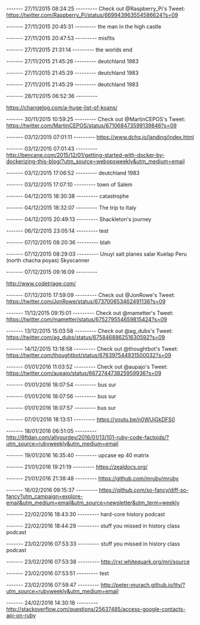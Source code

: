 
------- 27/11/2015 08:24:25 ---------
Check out @Raspberry_Pi's Tweet: https://twitter.com/Raspberry_Pi/status/669943963554586624?s=09

------- 27/11/2015 20:45:31 ---------
the man in the high castle

------- 27/11/2015 20:47:53 ---------
misfits

------- 27/11/2015 21:31:14 ---------
the worlds end

------- 27/11/2015 21:45:26 ---------
deutchland 1983

------- 27/11/2015 21:45:29 ---------
deutchland 1983

------- 27/11/2015 21:45:29 ---------
deutchland 1983

------- 28/11/2015 06:52:36 ---------

https://changelog.com/a-huge-list-of-koans/

------- 30/11/2015 10:59:25 ---------
Check out @MartinCEPOS's Tweet: https://twitter.com/MartinCEPOS/status/671068473599139846?s=09

------- 03/12/2015 07:01:11 ---------
https://www.dchq.io/landing/index.html

------- 03/12/2015 07:01:43 ---------
http://bencane.com/2015/12/01/getting-started-with-docker-by-dockerizing-this-blog/?utm_source=webopsweekly&utm_medium=email

------- 03/12/2015 17:06:52 ---------
deutchland 1983

------- 03/12/2015 17:07:10 ---------
town of Salem

------- 04/12/2015 18:30:38 ---------
catastrophe

------- 04/12/2015 18:32:07 ---------
The trip to Italy

------- 04/12/2015 20:49:13 ---------
Shackleton's journey

------- 06/12/2015 23:05:14 ---------
test

------- 07/12/2015 08:20:36 ---------
blah

------- 07/12/2015 08:29:03 ---------
Unuyi salt planes salar
Kuelap Peru (north chacha poyas)
Skyscanner



------- 07/12/2015 09:16:09 ---------

http://www.codetriage.com/

------- 07/12/2015 17:59:09 ---------
Check out @JonRowe's Tweet: https://twitter.com/JonRowe/status/673700653462491136?s=09

------- 11/12/2015 09:15:01 ---------
Check out @mametter's Tweet: https://twitter.com/mametter/status/675279554659815424?s=09

------- 13/12/2015 15:03:58 ---------
Check out @ag_dubs's Tweet: https://twitter.com/ag_dubs/status/675846886251630592?s=09

------- 14/12/2015 13:18:58 ---------
Check out @thoughtbot's Tweet: https://twitter.com/thoughtbot/status/676397544931500032?s=09

------- 01/01/2016 11:03:52 ---------
Check out @aupajo's Tweet: https://twitter.com/aupajo/status/667274473825959936?s=09

------- 01/01/2016 18:07:54 ---------
bus sur

------- 01/01/2016 18:07:56 ---------
bus sur

------- 01/01/2016 18:07:57 ---------
bus sur

------- 07/01/2016 18:13:51 ---------
https://youtu.be/n0WUjGkDFS0

------- 18/01/2016 06:51:05 ---------
http://6ftdan.com/allyourdev/2016/01/13/101-ruby-code-factoids/?utm_source=rubyweekly&utm_medium=email

------- 19/01/2016 16:35:40 ---------
upcase ep 40 matrix

------- 21/01/2016 19:21:19 ---------
https://zealdocs.org/

------- 21/01/2016 21:38:48 ---------
https://github.com/mruby/mruby

------- 16/02/2016 09:15:37 ---------
https://github.com/so-fancy/diff-so-fancy?utm_campaign=explore-email&utm_medium=email&utm_source=newsletter&utm_term=weekly

------- 22/02/2016 18:43:30 ---------
hard-core history podcast

------- 22/02/2016 18:44:29 ---------
stuff you missed in history class podcast

------- 23/02/2016 07:53:33 ---------
stuff you missed in history class podcast

------- 23/02/2016 07:53:38 ---------
http://rxr.whitequark.org/mri/source

------- 23/02/2016 07:53:51 ---------
test

------- 23/02/2016 07:59:47 ---------
http://peter-murach.github.io/tty/?utm_source=rubyweekly&utm_medium=email

------- 24/02/2016 14:30:18 ---------
http://stackoverflow.com/questions/25637485/access-google-contacts-api-on-ruby
